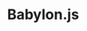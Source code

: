 ---
blog: https://medium.com/@babylonjs
git: https://github.com/BabylonJS
guide: https://github.com/BabylonJS/Brand-Toolkit
logohandle: babylonjs
sort: babylonjs
title: Babylon.js
twitter: https://x.com/babylonjs
website: https://www.babylonjs.com/
youtube: https://youtube.com/channel/UCyOemMa5EJkIgVavJjSCLKQ
---